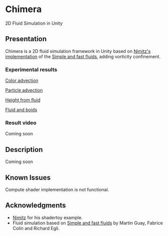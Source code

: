 # Chimera
2D Fluid Simulation in Unity

## Presentation

Chimera is a 2D fluid simulation framework in Unity based on [Nimitz's implementation](https://www.shadertoy.com/view/4tGfDW) of the [Simple and fast fluids](https://hal.inria.fr/inria-00596050/document), adding vorticity confinement.

### Experimental results

[Color advection](https://twitter.com/i/status/1297219987426488320)

[Particle advection](https://twitter.com/i/status/1297605129114390534)

[Height from fluid](https://twitter.com/i/status/1297949921312743429)

[Fluid and boids](https://twitter.com/i/status/1298318316034052098)

### Result video

Coming soon

## Description

Coming soon

## Known Issues

Compute shader implementation is not functional.

## Acknowledgments

- [Nimitz](https://twitter.com/stormoid) for his shadertoy example.
- Fluid simulation based on [Simple and fast fluids](https://hal.inria.fr/inria-00596050/document) by Martin Guay, Fabrice Colin and Richard Egli.

